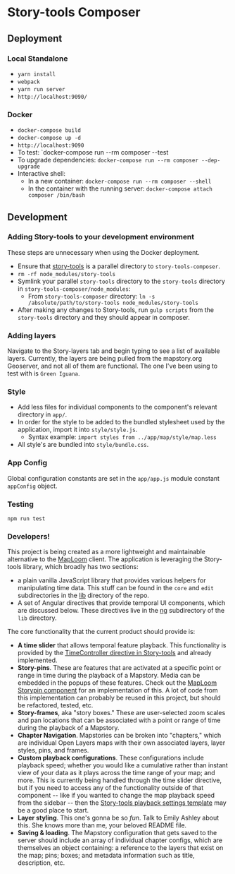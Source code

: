 # Story-tools Composer

## Deployment

### Local Standalone

- `yarn install`
- `webpack`
- `yarn run server`
- `http://localhost:9090/`

### Docker

- `docker-compose build`
- `docker-compose up -d`
- `http://localhost:9090`
- To test: `docker-compose run --rm composer --test
- To upgrade dependencies: `docker-compose run --rm composer --dep-upgrade`
- Interactive shell:
  - In a new container: `docker-compose run --rm composer --shell`
  - In the container with the running server: `docker-compose attach composer /bin/bash`

## Development

### Adding Story-tools to your development environment

These steps are unnecessary when using the Docker deployment.

- Ensure that [story-tools](https://github.com/MapStory/story-tools) is a parallel directory to `story-tools-composer`.
- `rm -rf node_modules/story-tools`
- Symlink your parallel `story-tools` directory to the `story-tools` directory in `story-tools-composer/node_modules`:
  - From `story-tools-composer` directory: `ln -s /absolute/path/to/story-tools node_modules/story-tools`
- After making any changes to Story-tools, run `gulp scripts` from the `story-tools` directory and they should appear in composer.

### Adding layers

Navigate to the Story-layers tab and begin typing to see a list of available layers. Currently, the layers are being pulled from the mapstory.org Geoserver, and not all of them are functional. The one I've been using to test with is `Green Iguana`.

### Style

- Add less files for individual components to the component's relevant directory in `app/`.
- In order for the style to be added to the bundled stylesheet used by the application, import it into `style/style.js`.
  - Syntax example: `import styles from ../app/map/style/map.less`
- All style's are bundled into `style/bundle.css`.

### App Config

Global configuration constants are set in the `app/app.js` module constant `appConfig` object.

### Testing

`npm run test`

### <a name="developers">Developers!</a>

This project is being created as a more lightweight and maintainable alternative to the [MapLoom](https://github.com/MapStory/MapLoom) client. The application is leveraging the Story-tools library, which broadly has two sections:

- a plain vanilla JavaScript library that provides various helpers for manipulating time data. This stuff can be found in the `core` and `edit` subdirectories in the [lib](https://github.com/MapStory/story-tools/tree/master/lib) directory of the repo.
- A set of Angular directives that provide temporal UI components, which are discussed below. These directives live in the [ng](https://github.com/MapStory/story-tools/tree/master/lib/ng) subdirectory of the `lib` directory.

The core functionality that the current product should provide is:

- <b>A time slider</b> that allows temporal feature playback. This functionality is provided by the [TimeController directive in Story-tools](https://github.com/MapStory/story-tools/blob/master/lib/ng/core/time/directives.js) and already implemented.
- <b>Story-pins</b>. These are features that are activated at a specific point or range in time during the playback of a Mapstory. Media can be embedded in the popups of these features. Check out the [MapLoom Storypin component](https://github.com/MapStory/MapLoom/tree/feature/composer-wip/src/common/storypin) for an implementation of this. A lot of code from this implementation can probably be reused in this project, but should be refactored, tested, etc.
- <b>Story-frames</b>, aka "story boxes." These are user-selected zoom scales and pan locations that can be associated with a point or range of time during the playback of a Mapstory.
- <b>Chapter Navigation</b>. Mapstories can be broken into "chapters," which are individual Open Layers maps with their own associated layers, layer styles, pins, and frames.
- <b>Custom playback configurations</b>. These configurations include playback speed; whether you would like a cumulative rather than instant view of your data as it plays across the time range of your map; and more. This is currently being handled through the time slider directive, but if you need to access any of the functionality outside of that component -- like if you wanted to change the map playback speed from the sidebar -- then the [Story-tools playback settings template](https://github.com/MapStory/story-tools/blob/master/lib/templates/core/time/playback-settings.html) may be a good place to start.
- <b>Layer styling</b>. This one's gonna be so _fun_. Talk to Emily Ashley about this. She knows more than me, your beloved README file.
- <b>Saving & loading</b>. The Mapstory configuration that gets saved to the server should include an array of individual chapter configs, which are themselves an object containing: a reference to the layers that exist on the map; pins; boxes; and metadata information such as title, description, etc.
